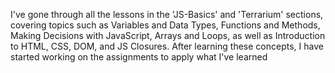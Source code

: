 I've gone through all the lessons in the 'JS-Basics' and 'Terrarium' sections, covering topics such as Variables and Data Types, 
Functions and Methods, Making Decisions with JavaScript, Arrays and Loops, as well as Introduction to HTML, CSS, DOM, and JS Closures. 
After learning these concepts, I have started working on the assignments to apply what I've learned

